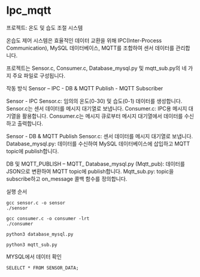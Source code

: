 # Ipc_mqtt

프로젝트: 온도 및 습도 조절 시스템

온습도 제어 시스템은 효율적인 데이터 교환을 위해 IPC(Inter-Process Communication), MySQL 데이터베이스, MQTT를 조합하여 센서 데이터를 관리합니다. 


프로젝트는 Sensor.c, Consumer.c, Database_mysql.py 및 mqtt_sub.py의 네 가지 주요 파일로 구성됩니다.

작동 방식
Sensor – IPC - DB & MQTT Publish - MQTT Subscriber

Sensor - IPC
Sensor.c: 임의의 온도(0-30) 및 습도(0-1) 데이터를 생성합니다.
Sensor.c는 센서 데이터를 메시지 대기열로 보냅니다.
Consumer.c: IPC용 메시지 대기열을 활용합니다.
Consumer.c는 메시지 큐로부터 메시지 대기열에서 데이터를 수신하고 출력합니다.


Sensor - DB & MQTT Publish
Sensor.c: 센서 데이터를 메시지 대기열로 보냅니다.
Database_mysql.py: 데이터를 수신하여 MySQL 데이터베이스에 삽입하고 MQTT topic에 publish합니다.


DB 및 MQTT_PUBLISH – MQTT_
Database_mysql.py (Mqtt_pub): 데이터를 JSON으로 변환하여 MQTT topic에 publish합니다.
Mqtt_sub.py: topic을 subscribe하고 on_message 콜백 함수를 정의합니다.


실행 순서
```linux bash
gcc sensor.c -o sensor
./sensor

gcc consumer.c -o consumer -lrt
./consumer

python3 database_mysql.py

python3 mqtt_sub.py
```

MYSQL에서 데이터 확인
```mysql
SELELCT * FROM SENSOR_DATA;
```


